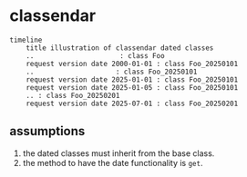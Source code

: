 # classendar


```mermaid
timeline
    title illustration of classendar dated classes
    ..                     : class Foo
    request version date 2000-01-01 : class Foo_20250101
    ..                    : class Foo_20250101
    request version date 2025-01-01 : class Foo_20250101
    request version date 2025-01-05 : class Foo_20250101
    .. : class Foo_20250201
    request version date 2025-07-01 : class Foo_20250201
```


## assumptions

1. the dated classes must inherit from the base class.
2. the method to have the date functionality is `get`.

